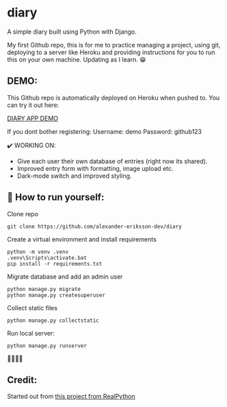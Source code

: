 # diary
A simple diary built using Python with Django. 

My first Github repo, this is for me to practice managing a project, using git, deploying to a server like Heroku and providing instructions for you to run this on your own machine. Updating as I learn. 😁

## DEMO:
This Github repo is automatically deployed on Heroku when pushed to. You can try it out here: 

[DIARY APP DEMO](www.warm-scrubland-19058.herokuapp.com/)

If you dont bother registering: 
Username: demo
Password: github123

✔️ WORKING ON: 
* Give each user their own database of entries (right now its shared).
* Improved entry form with formatting, image upload etc. 
* Dark-mode switch and improved styling. 

## 💨 How to run yourself:
Clone repo
```
git clone https://github.com/alexander-eriksson-dev/diary
```
Create a virtual environment and install requirements
```
python -m venv .venv
.venv\Scripts\activate.bat
pip install -r requirements.txt
```
Migrate database and add an admin user
```
python manage.py migrate
python manage.py createsuperuser
```
Collect static files
```
python manage.py collectstatic
```
Run local server:
```
python manage.py runserver
```
👏🏼👏🏼

## Credit:
Started out from [this project from RealPython](https://realpython.com/django-diary-project-python/)